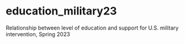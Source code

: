 # education_military23
Relationship between level of education and support for U.S. military intervention, Spring 2023
